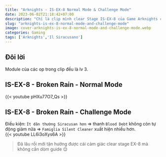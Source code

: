 ```yaml
---
title: "Arknights - IS-EX-8 Normal Mode & Challenge Mode"
date: 2023-06-02T21:18:42+07:00
description: "Chỉ là clip mình clear Stage IS-EX-8 của Game Arknights của event Il Siracusano"
slug: "arknights-is-ex-8-normal-mode-and-challenge-mode"
image: cover-arknights-is-ex-8-normal-mode-and-challenge-mode.webp
categories: Gaming
tags: ['Arknights','Il Siracusano']
---
```

## Đôi lời  
Module của các op trong clip đều là lv 3.
## IS-EX-8 - Broken Rain - Normal Mode  
{{< youtube pHXu77O7_Qs >}}  
## IS-EX-8 - Broken Rain - Challenge Mode  
Điều kiện: `Ít dân thường Siracusan hơn` => thanh `Blood Debt` không còn tự động giảm nữa => `Famiglia Silent Cleaner` xuất hiện nhiều hơn.  
{{< youtube LL6i3oXys6A >}}  
> Đã lâu rồi mới tận hưởng được cái cảm giác clear stage EX-8 mà không cần dòm guide 😌

